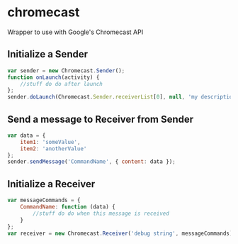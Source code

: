 chromecast
==========

Wrapper to use with Google's Chromecast API

Initialize a Sender
-------------------
```javascript
var sender = new Chromecast.Sender();
function onLaunch(activity) {
	//stuff do do after launch
};
sender.doLaunch(Chromecast.Sender.receiverList[0], null, 'my description', 'http://myurl.com/', onLaunch);
```

Send a message to Receiver from Sender
--------------------------------------
```javascript
var data = {
	item1: 'someValue',
	item2: 'anotherValue'
};
sender.sendMessage('CommandName', { content: data });
```

Initialize a Receiver
---------------------
```javascript
var messageCommands = {
	CommandName: function (data) {
		//stuff do do when this message is received
	}
};
var receiver = new Chromecast.Receiver('debug string', messageCommands);
```
